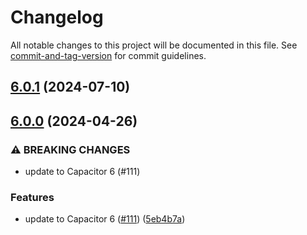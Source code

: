 # Changelog

All notable changes to this project will be documented in this file. See [commit-and-tag-version](https://github.com/absolute-version/commit-and-tag-version) for commit guidelines.

## [6.0.1](https://github.com/capacitor-community/apple-sign-in/compare/v6.0.0...v6.0.1) (2024-07-10)

## [6.0.0](https://github.com/capacitor-community/apple-sign-in/compare/v5.0.0...v6.0.0) (2024-04-26)


### ⚠ BREAKING CHANGES

* update to Capacitor 6 (#111)

### Features

* update to Capacitor 6 ([#111](https://github.com/capacitor-community/apple-sign-in/issues/111)) ([5eb4b7a](https://github.com/capacitor-community/apple-sign-in/commit/5eb4b7a757566edcbe68823a1c155314bcfbd631))
